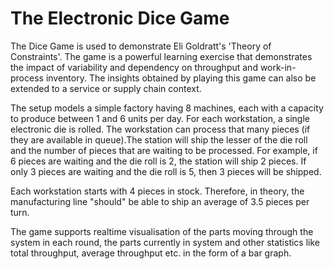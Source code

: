 # The Electronic Dice Game


The Dice Game is used to demonstrate Eli Goldratt's 'Theory of Constraints'. The game is a powerful learning exercise that demonstrates the impact of variability and dependency on throughput and work-in-process inventory. The insights obtained by playing this game can also be extended to a service or supply chain context.

The setup models a simple factory having 8 machines, each with a capacity to produce between 1 and 6 units per day.
For each workstation, a single electronic die is rolled. The workstation can process that many pieces (if they are available in queue).The station will ship the lesser of the die roll and the number of pieces that are waiting to be processed. For example, if 6 pieces are waiting and the die roll is 2, the station will ship 2 pieces. If only 3 pieces are waiting and the die roll is 5, then 3 pieces will be shipped.

Each workstation starts with 4 pieces in stock. Therefore, in theory, the manufacturing line "should" be able to ship an average of 3.5 pieces per turn. 

The game supports realtime visualisation of the parts moving through the system in each round, the parts currently in system and other statistics like total throughput, average throughput etc. in the form of a bar graph.
